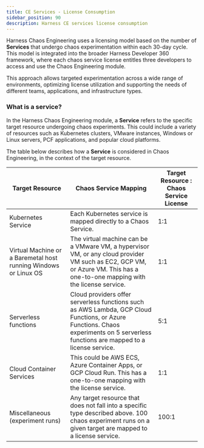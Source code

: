 ```yaml
---
title: CE Services - License Consumption 
sidebar_position: 90
description: Harness CE services license consumption
---
```


Harness Chaos Engineering uses a licensing model based on the number of **Services** that undergo chaos experimentation within each 30-day cycle. This model is integrated into the broader Harness Developer 360 framework, where each chaos service license entitles three developers to access and use the Chaos Engineering module.

This approach allows targeted experimentation across a wide range of environments, optimizing license utilization and supporting the needs of different teams, applications, and infrastructure types.

### What is a service?
In the Harness Chaos Engineering module, a **Service** refers to the specific target resource undergoing chaos experiments. This could include a variety of resources such as Kubernetes clusters, VMware instances, Windows or Linux servers, PCF applications, and popular cloud platforms. 

The table below describes how a **Service** is considered in Chaos Engineering, in the context of the target resource.

<table>
    <thead>
        <tr>
            <th>Target Resource</th>
            <th>Chaos Service Mapping</th>
            <th>Target Resource : Chaos Service License</th>
        </tr>
    </thead>
    <tbody>
        <tr>
            <td>Kubernetes Service</td>
            <td>Each Kubernetes service is mapped directly to a Chaos Service.</td>
            <td>1:1</td>
        </tr>
        <tr>
            <td>Virtual Machine or a Baremetal host running Windows or Linux OS</td>
            <td>The virtual machine can be a VMware VM, a hypervisor VM, or any cloud provider VM such as EC2, GCP VM, or Azure VM. This has a one-to-one mapping with the license service.</td>
            <td>1:1</td>
        </tr>
        <tr>
            <td>Serverless functions</td>
            <td>Cloud providers offer serverless functions such as AWS Lambda, GCP Cloud Functions, or Azure Functions. Chaos experiments on 5 serverless functions are mapped to a license service.</td>
            <td>5:1</td>
        </tr>
        <tr>
            <td>Cloud Container Services</td>
            <td>This could be AWS ECS, Azure Container Apps, or GCP Cloud Run. This has a one-to-one mapping with the license service.</td>
            <td>1:1</td>
        </tr>
        <tr>
            <td>Miscellaneous (experiment runs)</td>
            <td>Any target resource that does not fall into a specific type described above. 100 chaos experiment runs on a given target are mapped to a license service.</td>
            <td>100:1</td>
        </tr>
    </tbody>
</table>
